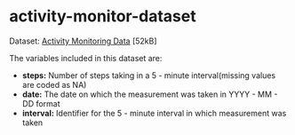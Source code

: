 # activity-monitor-dataset

Dataset:       [Activity Monitoring Data](https://d396qusza40orc.cloudfront.net/repdata%2Fdata%2Factivity.zip) [52kB] 


The variables included in this dataset are:  
<ul>
<li><b>steps:</b> Number of steps taking in a 5 - minute interval(missing values are coded as NA)
<li><b>date:</b> The date on which the measurement was taken in YYYY - MM - DD format
<li><b>interval:</b> Identifier for the 5 - minute interval in which measurement was taken
</ul>